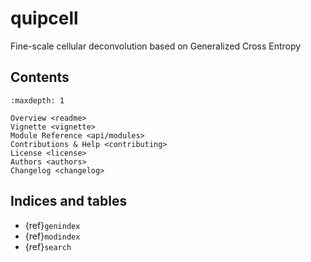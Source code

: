 # quipcell

Fine-scale cellular deconvolution based on Generalized Cross Entropy


## Contents

```{toctree}
:maxdepth: 1

Overview <readme>
Vignette <vignette>
Module Reference <api/modules>
Contributions & Help <contributing>
License <license>
Authors <authors>
Changelog <changelog>
```

## Indices and tables

* {ref}`genindex`
* {ref}`modindex`
* {ref}`search`

[Sphinx]: http://www.sphinx-doc.org/
[Markdown]: https://daringfireball.net/projects/markdown/
[reStructuredText]: http://www.sphinx-doc.org/en/master/usage/restructuredtext/basics.html
[MyST]: https://myst-parser.readthedocs.io/en/latest/
